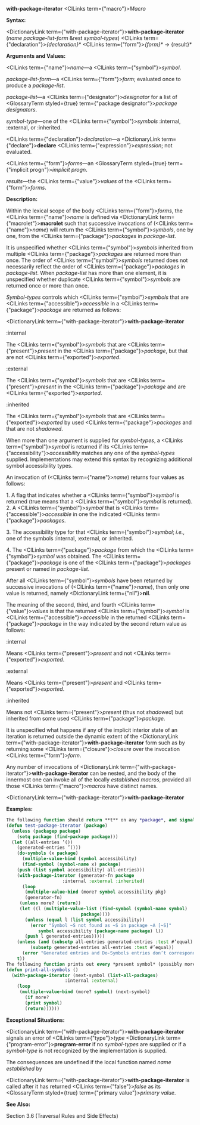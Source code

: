 **with-package-iterator** <ClLinks  term={"macro"}><i>Macro</i></ClLinks> 



**Syntax:** 



<DictionaryLink  term={"with-package-iterator"}><b>with-package-iterator</b></DictionaryLink> (*name package-list-form* &amp;rest *symbol-types*) <ClLinks  term={"declaration"}><i>\{declaration\}</i></ClLinks>\* <ClLinks  term={"form"}><i>\{form\}</i></ClLinks>\* → \{result\}\* 



**Arguments and Values:** 



<ClLinks  term={"name"}><i>name</i></ClLinks>—a <ClLinks  term={"symbol"}><i>symbol</i></ClLinks>. 



*package-list-form*—a <ClLinks  term={"form"}><i>form</i></ClLinks>; evaluated once to produce a *package-list*. 



*package-list*—a <ClLinks  term={"designator"}><i>designator</i></ClLinks> for a list of <GlossaryTerm styled={true} term={"package designator"}><i>package designators</i></GlossaryTerm>. 



*symbol-type*—one of the <ClLinks  term={"symbol"}><i>symbols</i></ClLinks> :internal, :external, or :inherited. 



<ClLinks  term={"declaration"}><i>declaration</i></ClLinks>—a <DictionaryLink  term={"declare"}><b>declare</b></DictionaryLink> <ClLinks  term={"expression"}><i>expression</i></ClLinks>; not evaluated. 



<ClLinks  term={"form"}><i>forms</i></ClLinks>—an <GlossaryTerm styled={true} term={"implicit progn"}><i>implicit progn</i></GlossaryTerm>. 



*results*—the <ClLinks  term={"value"}><i>values</i></ClLinks> of the <ClLinks  term={"form"}><i>forms</i></ClLinks>. 



**Description:** 



Within the lexical scope of the body <ClLinks  term={"form"}><i>forms</i></ClLinks>, the <ClLinks  term={"name"}><i>name</i></ClLinks> is defined via <DictionaryLink  term={"macrolet"}><b>macrolet</b></DictionaryLink> such that successive invocations of (<ClLinks  term={"name"}><i>name</i></ClLinks>) will return the <ClLinks  term={"symbol"}><i>symbols</i></ClLinks>, one by one, from the <ClLinks  term={"package"}><i>packages</i></ClLinks> in *package-list*. 



It is unspecified whether <ClLinks  term={"symbol"}><i>symbols</i></ClLinks> inherited from multiple <ClLinks  term={"package"}><i>packages</i></ClLinks> are returned more than once. The order of <ClLinks  term={"symbol"}><i>symbols</i></ClLinks> returned does not necessarily reflect the order of <ClLinks  term={"package"}><i>packages</i></ClLinks> in *package-list*. When *package-list* has more than one element, it is unspecified whether duplicate <ClLinks  term={"symbol"}><i>symbols</i></ClLinks> are returned once or more than once. 



*Symbol-types* controls which <ClLinks  term={"symbol"}><i>symbols</i></ClLinks> that are <ClLinks  term={"accessible"}><i>accessible</i></ClLinks> in a <ClLinks  term={"package"}><i>package</i></ClLinks> are returned as follows: 



 



 



<DictionaryLink  term={"with-package-iterator"}><b>with-package-iterator</b></DictionaryLink> 



:internal 



The <ClLinks  term={"symbol"}><i>symbols</i></ClLinks> that are <ClLinks  term={"present"}><i>present</i></ClLinks> in the <ClLinks  term={"package"}><i>package</i></ClLinks>, but that are not <ClLinks  term={"exported"}><i>exported</i></ClLinks>. 



:external 



The <ClLinks  term={"symbol"}><i>symbols</i></ClLinks> that are <ClLinks  term={"present"}><i>present</i></ClLinks> in the <ClLinks  term={"package"}><i>package</i></ClLinks> and are <ClLinks  term={"exported"}><i>exported</i></ClLinks>. 



:inherited 



The <ClLinks  term={"symbol"}><i>symbols</i></ClLinks> that are <ClLinks  term={"exported"}><i>exported</i></ClLinks> by used <ClLinks  term={"package"}><i>packages</i></ClLinks> and that are not *shadowed*. 



When more than one argument is supplied for *symbol-types*, a <ClLinks  term={"symbol"}><i>symbol</i></ClLinks> is returned if its <ClLinks  term={"accessibility"}><i>accessibility</i></ClLinks> matches any one of the *symbol-types* supplied. Implementations may extend this syntax by recognizing additional symbol accessibility types. 



An invocation of (<ClLinks  term={"name"}><i>name</i></ClLinks>) returns four values as follows: 



1\. A flag that indicates whether a <ClLinks  term={"symbol"}><i>symbol</i></ClLinks> is returned (true means that a <ClLinks  term={"symbol"}><i>symbol</i></ClLinks> is returned). 2. A <ClLinks  term={"symbol"}><i>symbol</i></ClLinks> that is <ClLinks  term={"accessible"}><i>accessible</i></ClLinks> in one the indicated <ClLinks  term={"package"}><i>packages</i></ClLinks>. 



3\. The accessibility type for that <ClLinks  term={"symbol"}><i>symbol</i></ClLinks>; *i.e.*, one of the symbols :internal, :external, or :inherited. 



4\. The <ClLinks  term={"package"}><i>package</i></ClLinks> from which the <ClLinks  term={"symbol"}><i>symbol</i></ClLinks> was obtained. The <ClLinks  term={"package"}><i>package</i></ClLinks> is one of the <ClLinks  term={"package"}><i>packages</i></ClLinks> present or named in *package-list*. 



After all <ClLinks  term={"symbol"}><i>symbols</i></ClLinks> have been returned by successive invocations of (<ClLinks  term={"name"}><i>name</i></ClLinks>), then only one value is returned, namely <DictionaryLink  term={"nil"}><b>nil</b></DictionaryLink>. 



The meaning of the second, third, and fourth <ClLinks  term={"value"}><i>values</i></ClLinks> is that the returned <ClLinks  term={"symbol"}><i>symbol</i></ClLinks> is <ClLinks  term={"accessible"}><i>accessible</i></ClLinks> in the returned <ClLinks  term={"package"}><i>package</i></ClLinks> in the way indicated by the second return value as follows: 



:internal 



Means <ClLinks  term={"present"}><i>present</i></ClLinks> and not <ClLinks  term={"exported"}><i>exported</i></ClLinks>. 



:external 



Means <ClLinks  term={"present"}><i>present</i></ClLinks> and <ClLinks  term={"exported"}><i>exported</i></ClLinks>. 



:inherited 



Means not <ClLinks  term={"present"}><i>present</i></ClLinks> (thus not *shadowed*) but inherited from some used <ClLinks  term={"package"}><i>package</i></ClLinks>. 



It is unspecified what happens if any of the implicit interior state of an iteration is returned outside the dynamic extent of the <DictionaryLink  term={"with-package-iterator"}><b>with-package-iterator</b></DictionaryLink> form such as by returning some <ClLinks  term={"closure"}><i>closure</i></ClLinks> over the invocation <ClLinks  term={"form"}><i>form</i></ClLinks>. 



Any number of invocations of <DictionaryLink  term={"with-package-iterator"}><b>with-package-iterator</b></DictionaryLink> can be nested, and the body of the innermost one can invoke all of the locally *established macros*, provided all those <ClLinks  term={"macro"}><i>macros</i></ClLinks> have distinct names. 







 



 



<DictionaryLink  term={"with-package-iterator"}><b>with-package-iterator</b></DictionaryLink> 



**Examples:**
```lisp
The following function should return **t** on any *package*, and signal an error if the usage of **with-package-iterator** does not agree with the corresponding usage of **do-symbols**. 
(defun test-package-iterator (package) 
  (unless (packagep package) 
    (setq package (find-package package))) 
  (let ((all-entries ’()) 
	(generated-entries ’())) 
    (do-symbols (x package) 
      (multiple-value-bind (symbol accessibility) 
	  (find-symbol (symbol-name x) package) 
	(push (list symbol accessibility) all-entries))) 
    (with-package-iterator (generator-fn package 
					 :internal :external :inherited) 
      (loop 
       (multiple-value-bind (more? symbol accessibility pkg) 
	   (generator-fn) 
	 (unless more? (return)) 
	 (let ((l (multiple-value-list (find-symbol (symbol-name symbol) 
						    package)))) 
	   (unless (equal l (list symbol accessibility)) 
	     (error "Symbol ~S not found as ~S in package ~A [~S]" 
		    symbol accessibility (package-name package) l)) 
	   (push l generated-entries))))) 
    (unless (and (subsetp all-entries generated-entries :test #’equal) 
		 (subsetp generated-entries all-entries :test #’equal)) 
      (error "Generated entries and Do-Symbols entries don’t correspond")) 
    t)) 
The following function prints out every *present symbol* (possibly more than once): 
(defun print-all-symbols () 
  (with-package-iterator (next-symbol (list-all-packages) 
				      :internal :external) 
    (loop 
     (multiple-value-bind (more? symbol) (next-symbol) 
       (if more? 
	   (print symbol) 
	   (return)))))) 
```
**Exceptional Situations:** 



<DictionaryLink  term={"with-package-iterator"}><b>with-package-iterator</b></DictionaryLink> signals an error of <ClLinks  term={"type"}><i>type</i></ClLinks> <DictionaryLink  term={"program-error"}><b>program-error</b></DictionaryLink> if no *symbol-types* are supplied or if a *symbol-type* is not recognized by the implementation is supplied. 



The consequences are undefined if the local function named *name established* by 



 



 



<DictionaryLink  term={"with-package-iterator"}><b>with-package-iterator</b></DictionaryLink> is called after it has returned <ClLinks  term={"false"}><i>false</i></ClLinks> as its <GlossaryTerm styled={true} term={"primary value"}><i>primary value</i></GlossaryTerm>. 



**See Also:** 



Section 3.6 (Traversal Rules and Side Effects) 



